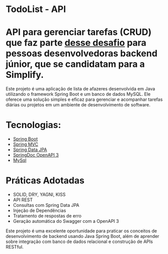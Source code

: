 # TodoList - API

# API para gerenciar tarefas (CRUD) que faz parte <a href="https://github.com/simplify-tec/desafio-junior-backend-simplify">desse desafio</a> para pessoas desenvolvedoras backend júnior, que se candidatam para a Simplify.

Este projeto é uma aplicação de lista de afazeres desenvolvida em Java utilizando o framework Spring Boot e um banco de dados MySQL. Ele oferece uma solução simples e eficaz para gerenciar e acompanhar tarefas diárias ou projetos em um ambiente de desenvolvimento de software.

# Tecnologias:
- <a href="https://spring.io/projects/spring-boot">Spring Boot</a>
- <a href="https://docs.spring.io/spring-framework/reference/web/webmvc.html">Spring MVC</a>
- <a href="https://spring.io/projects/spring-data-jpa">Spring Data JPA</a>
- <a href="https://springdoc.org/v2/#spring-webflux-support">SpringDoc OpenAPI 3</a>
- <a href="https://dev.mysql.com/downloads/">MySql</a>

# Práticas Adotadas
- SOLID, DRY, YAGNI, KISS
-  API REST
-  Consultas com Spring Data JPA
-  Injeção de Dependências
-  Tratamento de respostas de erro
-  Geração automática do Swagger com a OpenAPI 3





Este projeto é uma excelente oportunidade para praticar os conceitos de desenvolvimento de backend usando Java Spring Boot, além de aprender sobre integração com banco de dados relacional e construção de APIs RESTful.
